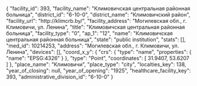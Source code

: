 {
    "facility_id": 393,
    "facility_name": "Климовичская центральная районная больница",
    "district_id": "6-10-0",
    "district_name": "Климовичский район",
    "facility_url": "http:\/\/klimcrb.by\/",
    "facility_address": "Могилевская обл., г. Климовичи, ул. Ленина",
    "title": "Климовичская центральная районная больница",
    "facility_type": "0",
    "ap_1": "12",
    "name": "Климовичская центральная районная больница",
    "state": "public institution",
    "stats": [],
    "med_id": 10214253,
    "address": "Могилевская обл., г. Климовичи, ул. Ленина",
    "devices": [],
    "coord_x_y": {
        "crs": {
            "type": "name",
            "properties": {
                "name": "EPSG:4326"
            }
        },
        "type": "Point",
        "coordinates": [
            31.9407,
            53.6207
        ]
    },
    "place_name": "Климовичи",
    "place_type": "city",
    "localties_key": 138,
    "year_of_closing": null,
    "year_of_opening": "1925",
    "healthcare_facility_key": 393,
    "administrative_division_id": "6-10-0"
}